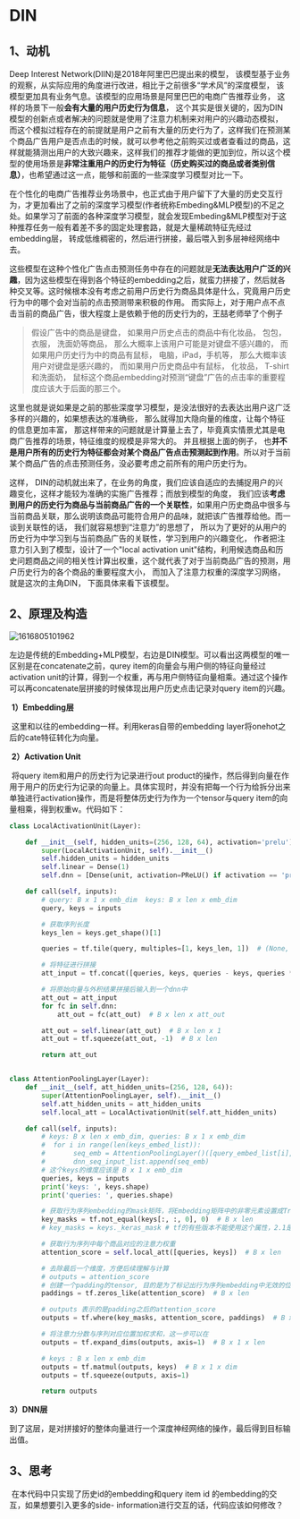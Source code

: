 # DIN

## 1、动机

Deep Interest Network(DIIN)是2018年阿里巴巴提出来的模型， 该模型基于业务的观察，从实际应用的角度进行改进，相比于之前很多“学术风”的深度模型， 该模型更加具有业务气息。该模型的应用场景是阿里巴巴的电商广告推荐业务， 这样的场景下一般**会有大量的用户历史行为信息**， 这个其实是很关键的，因为DIN模型的创新点或者解决的问题就是使用了注意力机制来对用户的兴趣动态模拟， 而这个模拟过程存在的前提就是用户之前有大量的历史行为了，这样我们在预测某个商品广告用户是否点击的时候，就可以参考他之前购买过或者查看过的商品，这样就能猜测出用户的大致兴趣来，这样我们的推荐才能做的更加到位，所以这个模型的使用场景是**非常注重用户的历史行为特征（历史购买过的商品或者类别信息）**，也希望通过这一点，能够和前面的一些深度学习模型对比一下。

在个性化的电商广告推荐业务场景中，也正式由于用户留下了大量的历史交互行为，才更加看出了之前的深度学习模型(作者统称Embeding&MLP模型)的不足之处。如果学习了前面的各种深度学习模型，就会发现Embeding&MLP模型对于这种推荐任务一般有着差不多的固定处理套路，就是大量稀疏特征先经过embedding层， 转成低维稠密的，然后进行拼接，最后喂入到多层神经网络中去。 

这些模型在这种个性化广告点击预测任务中存在的问题就是**无法表达用户广泛的兴趣**，因为这些模型在得到各个特征的embedding之后，就蛮力拼接了，然后就各种交叉等。这时候根本没有考虑之前用户历史行为商品具体是什么，究竟用户历史行为中的哪个会对当前的点击预测带来积极的作用。 而实际上，对于用户点不点击当前的商品广告，很大程度上是依赖于他的历史行为的，王喆老师举了个例子

>假设广告中的商品是键盘， 如果用户历史点击的商品中有化妆品， 包包，衣服， 洗面奶等商品， 那么大概率上该用户可能是对键盘不感兴趣的， 而如果用户历史行为中的商品有鼠标， 电脑，iPad，手机等， 那么大概率该用户对键盘是感兴趣的， 而如果用户历史商品中有鼠标， 化妆品， T-shirt和洗面奶， 鼠标这个商品embedding对预测“键盘”广告的点击率的重要程度应该大于后面的那三个。

这里也就是说如果是之前的那些深度学习模型，是没法很好的去表达出用户这广泛多样的兴趣的，如果想表达的准确些， 那么就得加大隐向量的维度，让每个特征的信息更加丰富， 那这样带来的问题就是计算量上去了，毕竟真实情景尤其是电商广告推荐的场景，特征维度的规模是非常大的。 并且根据上面的例子， 也**并不是用户所有的历史行为特征都会对某个商品广告点击预测起到作用**。所以对于当前某个商品广告的点击预测任务，没必要考虑之前所有的用户历史行为。 

这样， DIN的动机就出来了，在业务的角度，我们应该自适应的去捕捉用户的兴趣变化，这样才能较为准确的实施广告推荐；而放到模型的角度， 我们应该**考虑到用户的历史行为商品与当前商品广告的一个关联性**，如果用户历史商品中很多与当前商品关联，那么说明该商品可能符合用户的品味，就把该广告推荐给他。而一谈到关联性的话， 我们就容易想到“注意力”的思想了， 所以为了更好的从用户的历史行为中学习到与当前商品广告的关联性，学习到用户的兴趣变化， 作者把注意力引入到了模型，设计了一个"local activation unit"结构，利用候选商品和历史问题商品之间的相关性计算出权重，这个就代表了对于当前商品广告的预测，用户历史行为的各个商品的重要程度大小， 而加入了注意力权重的深度学习网络，就是这次的主角DIN， 下面具体来看下该模型。



## 2、原理及构造

![1616805101962](/Users/jiahongxie/Desktop/GitHub/recModel/DIN/pic/1616805101962.jpg)

​		左边是传统的Embedding+MLP模型，右边是DIN模型。可以看出这两模型的唯一区别是在concatenate之前，qurey item的向量会与用户侧的特征向量经过activation unit的计算，得到一个权重，再与用户侧特征向量相乘。通过这个操作可以再concatenate层拼接的时候体现出用户历史点击记录对query item的兴趣。

​		**1）Embedding层**

​				这里和以往的embedding一样。利用keras自带的embedding layer将onehot之后的cate特征转化为向量。

​		**2）Activation Unit**

​				将query item和用户的历史行为记录进行out product的操作，然后得到向量在作用于用户的历史行为记录的向量上。具体实现时，并没有把每一个行为给拆分出来单独进行activation操作，而是将整体历史行为作为一个tensor与query item的向量相乘，得到权重w。代码如下：

```python
class LocalActivationUnit(Layer):

    def __init__(self, hidden_units=(256, 128, 64), activation='prelu'):
        super(LocalActivationUnit, self).__init__()
        self.hidden_units = hidden_units
        self.linear = Dense(1)
        self.dnn = [Dense(unit, activation=PReLU() if activation == 'prelu' else Dice()) for unit in hidden_units]

    def call(self, inputs):
        # query: B x 1 x emb_dim  keys: B x len x emb_dim
        query, keys = inputs

        # 获取序列长度
        keys_len = keys.get_shape()[1]

        queries = tf.tile(query, multiples=[1, keys_len, 1])  # (None, len, emb_dim)

        # 将特征进行拼接
        att_input = tf.concat([queries, keys, queries - keys, queries * keys], axis=-1)  # B x len x 4*emb_dim

        # 将原始向量与外积结果拼接后输入到一个dnn中
        att_out = att_input
        for fc in self.dnn:
            att_out = fc(att_out)  # B x len x att_out

        att_out = self.linear(att_out)  # B x len x 1
        att_out = tf.squeeze(att_out, -1)  # B x len

        return att_out


class AttentionPoolingLayer(Layer):
    def __init__(self, att_hidden_units=(256, 128, 64)):
        super(AttentionPoolingLayer, self).__init__()
        self.att_hidden_units = att_hidden_units
        self.local_att = LocalActivationUnit(self.att_hidden_units)

    def call(self, inputs):
        # keys: B x len x emb_dim, queries: B x 1 x emb_dim
        #  for i in range(len(keys_embed_list)):
        # 		seq_emb = AttentionPoolingLayer()([query_embed_list[i], keys_embed_list[i]])
        # 		dnn_seq_input_list.append(seq_emb)
        # 这个keys的维度应该是 B x 1 x emb_dim
        queries, keys = inputs
        print('keys: ', keys.shape)
        print('queries: ', queries.shape)

        # 获取行为序列embedding的mask矩阵，将Embedding矩阵中的非零元素设置成True，
        key_masks = tf.not_equal(keys[:, :, 0], 0)  # B x len
        # key_masks = keys._keras_mask # tf的有些版本不能使用这个属性，2.1是可以的，2.4好像不行

        # 获取行为序列中每个商品对应的注意力权重
        attention_score = self.local_att([queries, keys])  # B x len

        # 去除最后一个维度，方便后续理解与计算
        # outputs = attention_score
        # 创建一个padding的tensor, 目的是为了标记出行为序列embedding中无效的位置
        paddings = tf.zeros_like(attention_score)  # B x len

        # outputs 表示的是padding之后的attention_score
        outputs = tf.where(key_masks, attention_score, paddings)  # B x len

        # 将注意力分数与序列对应位置加权求和，这一步可以在
        outputs = tf.expand_dims(outputs, axis=1)  # B x 1 x len

        # keys : B x len x emb_dim
        outputs = tf.matmul(outputs, keys)  # B x 1 x dim
        outputs = tf.squeeze(outputs, axis=1)

        return outputs

```

**3）DNN层**

​		到了这层，是对拼接好的整体向量进行一个深度神经网络的操作，最后得到目标输出值。		



## 3、思考

​		在本代码中只实现了历史id的embedding和query item id 的embedding的交互，如果想要引入更多的side- information进行交互的话，代码应该如何修改？
